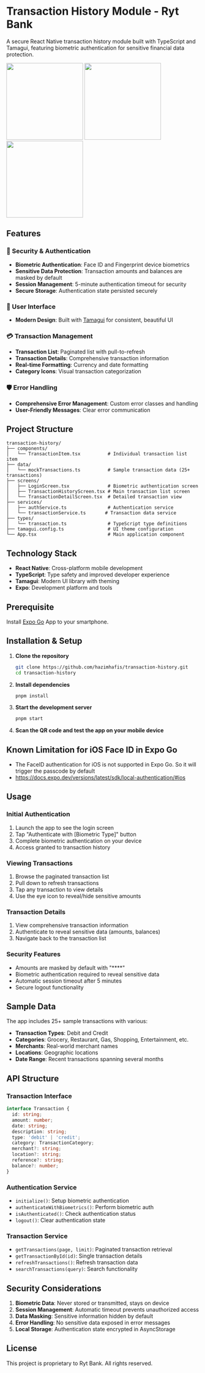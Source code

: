 # Transaction History Module - Ryt Bank

A secure React Native transaction history module built with TypeScript and Tamagui, featuring biometric authentication for sensitive financial data protection.

[<img src="assets/sample-screenshot/IMG_0298.PNG" width="200"/>](assets/sample-screenshot/IMG_0298.PNG) 
[<img src="assets/sample-screenshot/IMG_0299.PNG" width="200"/>](assets/sample-screenshot/IMG_0299.PNG)
[<img src="assets/sample-screenshot/IMG_0300.PNG" width="200"/>](assets/sample-screenshot/IMG_0300.PNG)

## Features

### 🔐 Security & Authentication
- **Biometric Authentication**: Face ID and Fingerprint device biometrics
- **Sensitive Data Protection**: Transaction amounts and balances are masked by default
- **Session Management**: 5-minute authentication timeout for security
- **Secure Storage**: Authentication state persisted securely

### 📱 User Interface
- **Modern Design**: Built with [Tamagui](https://tamagui.dev/docs/intro/introduction) for consistent, beautiful UI

### 💳 Transaction Management
- **Transaction List**: Paginated list with pull-to-refresh
- **Transaction Details**: Comprehensive transaction information
- **Real-time Formatting**: Currency and date formatting
- **Category Icons**: Visual transaction categorization

### 🛡️ Error Handling
- **Comprehensive Error Management**: Custom error classes and handling
- **User-Friendly Messages**: Clear error communication

## Project Structure

```
transaction-history/
├── components/
│   └── TransactionItem.tsx          # Individual transaction list item
├── data/
│   └── mockTransactions.ts          # Sample transaction data (25+ transactions)
├── screens/
│   ├── LoginScreen.tsx              # Biometric authentication screen
│   ├── TransactionHistoryScreen.tsx # Main transaction list screen
│   └── TransactionDetailScreen.tsx  # Detailed transaction view
├── services/
│   ├── authService.ts               # Authentication service
│   └── transactionService.ts       # Transaction data service
├── types/
│   └── transaction.ts               # TypeScript type definitions
├── tamagui.config.ts                # UI theme configuration
└── App.tsx                          # Main application component
```

## Technology Stack

- **React Native**: Cross-platform mobile development
- **TypeScript**: Type safety and improved developer experience
- **Tamagui**: Modern UI library with theming
- **Expo**: Development platform and tools

## Prerequisite
Install [Expo Go](https://expo.dev/go) App to your smartphone.

## Installation & Setup

1. **Clone the repository**
   ```bash
   git clone https://github.com/hazimhafis/transaction-history.git
   cd transaction-history
   ```

2. **Install dependencies**
   ```bash
   pnpm install
   ```

3. **Start the development server**
   ```bash
   pnpm start
   ```

4. **Scan the QR code and test the app on your mobile device**

## Known Limitation for iOS Face ID in Expo Go
- The FaceID authentication for iOS is not supported in Expo Go. So it will trigger the passcode by default
- https://docs.expo.dev/versions/latest/sdk/local-authentication/#ios
  



## Usage

### Initial Authentication
1. Launch the app to see the login screen
2. Tap "Authenticate with [Biometric Type]" button
3. Complete biometric authentication on your device
4. Access granted to transaction history

### Viewing Transactions
1. Browse the paginated transaction list
2. Pull down to refresh transactions
3. Tap any transaction to view details
4. Use the eye icon to reveal/hide sensitive amounts

### Transaction Details
1. View comprehensive transaction information
2. Authenticate to reveal sensitive data (amounts, balances)
3. Navigate back to the transaction list

### Security Features
- Amounts are masked by default with "****"
- Biometric authentication required to reveal sensitive data
- Automatic session timeout after 5 minutes
- Secure logout functionality

## Sample Data

The app includes 25+ sample transactions with various:
- **Transaction Types**: Debit and Credit
- **Categories**: Grocery, Restaurant, Gas, Shopping, Entertainment, etc.
- **Merchants**: Real-world merchant names
- **Locations**: Geographic locations
- **Date Range**: Recent transactions spanning several months

## API Structure

### Transaction Interface
```typescript
interface Transaction {
  id: string;
  amount: number;
  date: string;
  description: string;
  type: 'debit' | 'credit';
  category: TransactionCategory;
  merchant?: string;
  location?: string;
  reference?: string;
  balance?: number;
}
```

### Authentication Service
- `initialize()`: Setup biometric authentication
- `authenticateWithBiometrics()`: Perform biometric auth
- `isAuthenticated()`: Check authentication status
- `logout()`: Clear authentication state

### Transaction Service
- `getTransactions(page, limit)`: Paginated transaction retrieval
- `getTransactionById(id)`: Single transaction details
- `refreshTransactions()`: Refresh transaction data
- `searchTransactions(query)`: Search functionality

## Security Considerations

1. **Biometric Data**: Never stored or transmitted, stays on device
2. **Session Management**: Automatic timeout prevents unauthorized access
3. **Data Masking**: Sensitive information hidden by default
4. **Error Handling**: No sensitive data exposed in error messages
5. **Local Storage**: Authentication state encrypted in AsyncStorage


## License

This project is proprietary to Ryt Bank. All rights reserved.
